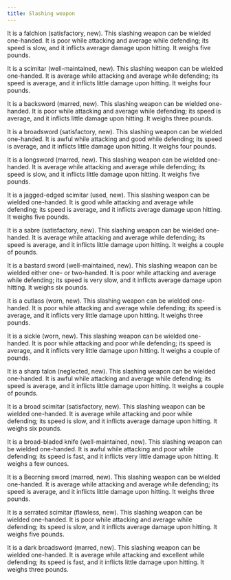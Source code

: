 ```yaml
---
title: Slashing weapon
---
```


It is a falchion (satisfactory, new). This slashing weapon can be
wielded one-handed. It is poor while attacking and average while
defending; its speed is slow, and it inflicts average damage upon
hitting. It weighs five pounds.

It is a scimitar (well-maintained, new). This slashing weapon can be
wielded one-handed. It is average while attacking and average while
defending; its speed is average, and it inflicts little damage upon
hitting. It weighs four pounds.

It is a backsword (marred, new). This slashing weapon can be wielded
one-handed. It is poor while attacking and average while defending; its
speed is average, and it inflicts little damage upon hitting. It weighs
three pounds.

It is a broadsword (satisfactory, new). This slashing weapon can be
wielded one-handed. It is awful while attacking and good while
defending; its speed is average, and it inflicts little damage upon
hitting. It weighs four pounds.

It is a longsword (marred, new). This slashing weapon can be wielded
one-handed. It is average while attacking and average while defending;
its speed is slow, and it inflicts little damage upon hitting. It weighs
five pounds.

It is a jagged-edged scimitar (used, new). This slashing weapon can be
wielded one-handed. It is good while attacking and average while
defending; its speed is average, and it inflicts average damage upon
hitting. It weighs five pounds.

It is a sabre (satisfactory, new). This slashing weapon can be wielded
one-handed. It is average while attacking and average while defending;
its speed is average, and it inflicts little damage upon hitting. It
weighs a couple of pounds.

It is a bastard sword (well-maintained, new). This slashing weapon can
be wielded either one- or two-handed. It is poor while attacking and
average while defending; its speed is very slow, and it inflicts average
damage upon hitting. It weighs six pounds.

It is a cutlass (worn, new). This slashing weapon can be wielded
one-handed. It is poor while attacking and average while defending; its
speed is average, and it inflicts very little damage upon hitting. It
weighs three pounds.

It is a sickle (worn, new). This slashing weapon can be wielded
one-handed. It is poor while attacking and poor while defending; its
speed is average, and it inflicts very little damage upon hitting. It
weighs a couple of pounds.

It is a sharp talon (neglected, new). This slashing weapon can be
wielded one-handed. It is awful while attacking and average while
defending; its speed is average, and it inflicts little damage upon
hitting. It weighs a couple of pounds.

It is a broad scimitar (satisfactory, new). This slashing weapon can be
wielded one-handed. It is average while attacking and poor while
defending; its speed is slow, and it inflicts average damage upon
hitting. It weighs six pounds.

It is a broad-bladed knife (well-maintained, new). This slashing weapon
can be wielded one-handed. It is awful while attacking and poor while
defending; its speed is fast, and it inflicts very little damage upon
hitting. It weighs a few ounces.

It is a Beorning sword (marred, new). This slashing weapon can be
wielded one-handed. It is average while attacking and average while
defending; its speed is average, and it inflicts little damage upon
hitting. It weighs three pounds.

It is a serrated scimitar (flawless, new). This slashing weapon can be
wielded one-handed. It is poor while attacking and average while
defending; its speed is slow, and it inflicts average damage upon
hitting. It weighs five pounds.

It is a dark broadsword (marred, new). This slashing weapon can be
wielded one-handed. It is average while attacking and excellent while
defending; its speed is fast, and it inflicts little damage upon
hitting. It weighs three pounds.